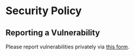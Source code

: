 # Security Policy

## Reporting a Vulnerability

Please report vulnerabilities privately via [this form](https://github.com/blue-build/cli/security/advisories/new).
